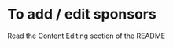 # To add / edit sponsors

Read the [Content Editing](../README.md#content-editing) section of the README
